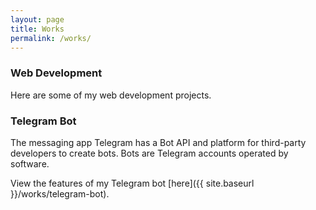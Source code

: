 ```yaml
---
layout: page
title: Works
permalink: /works/
---
```


### Web Development

Here are some of my web development projects.


### Telegram Bot

The messaging app Telegram has a Bot API and platform for third-party developers to create bots. Bots are Telegram accounts operated by software.

View the features of my Telegram bot [here]({{ site.baseurl }}/works/telegram-bot).